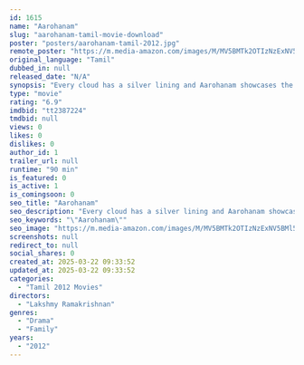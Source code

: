 ```yaml
---
id: 1615
name: "Aarohanam"
slug: "aarohanam-tamil-movie-download"
poster: "posters/aarohanam-tamil-2012.jpg"
remote_poster: "https://m.media-amazon.com/images/M/MV5BMTk2OTIzNzExNV5BMl5BanBnXkFtZTgwOTQwMDA3MjE@._V1_SX300.jpg"
original_language: "Tamil"
dubbed_in: null
released_date: "N/A"
synopsis: "Every cloud has a silver lining and Aarohanam showcases the brighter side of a mental disorder, along with all the trials and turbulence of such a life. In an age where the morbidity of poverty has been vehemently publicized, this..."
type: "movie"
rating: "6.9"
imdbid: "tt2387224"
tmdbid: null
views: 0
likes: 0
dislikes: 0
author_id: 1
trailer_url: null
runtime: "90 min"
is_featured: 0
is_active: 1
is_comingsoon: 0
seo_title: "Aarohanam"
seo_description: "Every cloud has a silver lining and Aarohanam showcases the brighter side of a mental disorder, along with all the trials and turbulence of such a life. In an age where the morbidity of poverty has been vehemently publicized, this..."
seo_keywords: "\"Aarohanam\""
seo_image: "https://m.media-amazon.com/images/M/MV5BMTk2OTIzNzExNV5BMl5BanBnXkFtZTgwOTQwMDA3MjE@._V1_SX300.jpg"
screenshots: null
redirect_to: null
social_shares: 0
created_at: 2025-03-22 09:33:52
updated_at: 2025-03-22 09:33:52
categories:
  - "Tamil 2012 Movies"
directors:
  - "Lakshmy Ramakrishnan"
genres:
  - "Drama"
  - "Family"
years:
  - "2012"
---
```

